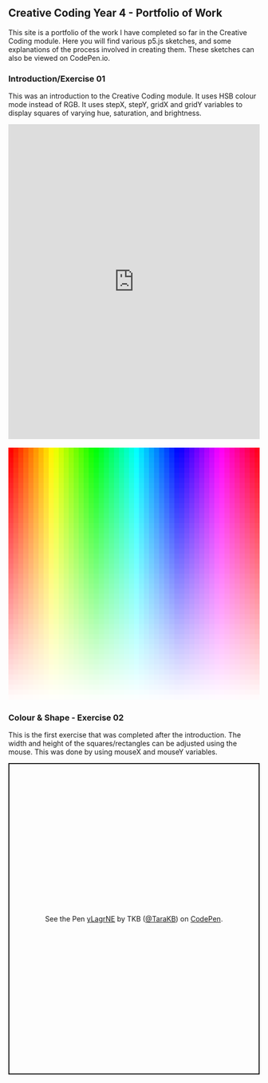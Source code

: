 ## Creative Coding Year 4 - Portfolio of Work

This site is a portfolio of the work I have completed so far in the Creative Coding module. Here you will find various p5.js sketches, and some explanations of the process involved in creating them. These sketches can also be viewed on CodePen.io.


### Introduction/Exercise 01

This was an introduction to the Creative Coding module. It uses HSB colour mode instead of RGB. It uses stepX, stepY, gridX and gridY variables to display squares of varying hue, saturation, and brightness.

<iframe height="630" width="800" style="width: 100%;" scrolling="no" title="Introduction" src="https://codepen.io/TaraKB/embed/LYRxaLX?height=630&theme-id=dark&default-tab=js,result" frameborder="no" loading="lazy" allowtransparency="true" allowfullscreen="true">
  See the Pen <a href='https://codepen.io/TaraKB/pen/LYRxaLX'>Introduction</a> by TKB
  (<a href='https://codepen.io/TaraKB'>@TaraKB</a>) on <a href='https://codepen.io'>CodePen</a>.
</iframe>

![Screenshot](/Introduction/Images/201213_211608_181.png)


### Colour & Shape - Exercise 02

This is the first exercise that was completed after the introduction. The width and height of the squares/rectangles can be adjusted using the mouse. This was done by using mouseX and mouseY variables.

<p class="codepen" data-height="623" data-theme-id="dark" data-default-tab="js,result" data-user="TaraKB" data-slug-hash="yLagrNE" style="height: 623px; box-sizing: border-box; display: flex; align-items: center; justify-content: center; border: 2px solid; margin: 1em 0; padding: 1em;" data-pen-title="yLagrNE">
  <span>See the Pen <a href="https://codepen.io/TaraKB/pen/yLagrNE">
  yLagrNE</a> by TKB (<a href="https://codepen.io/TaraKB">@TaraKB</a>)
  on <a href="https://codepen.io">CodePen</a>.</span>
</p>
<script async src="https://cpwebassets.codepen.io/assets/embed/ei.js"></script>





